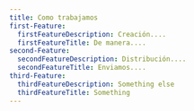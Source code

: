 ```yaml
---
title: Como trabajamos
first-Feature:
  firstFeatureDescription: Creación....
  firstFeatureTitle: De manera....
second-Feature:
  secondFeatureDescription: Distribución....
  secondFeatureTitle: Enviamos....
third-Feature:
  thirdFeatureDescription: Something else
  thirdFeatureTitle: Something
---
```


